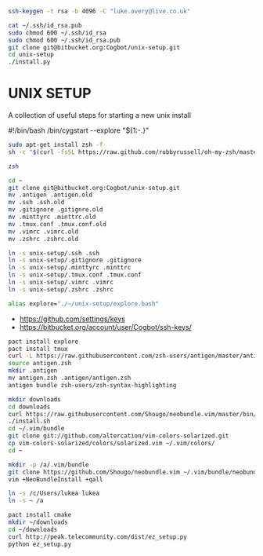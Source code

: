 ```bash
ssh-keygen -t rsa -b 4096 -C "luke.avery@live.co.uk"
```

```bash
cat ~/.ssh/id_rsa.pub
sudo chmod 600 ~/.ssh/id_rsa
sudo chmod 600 ~/.ssh/id_rsa.pub
git clone git@bitbucket.org:Cogbot/unix-setup.git
cd unix-setup
./install.py
```

# UNIX SETUP #

A collection of useful steps for starting a new unix install

#!/bin/bash
/bin/cygstart --explore "${1:-.}"


```bash
sudo apt-get install zsh -f
sh -c "$(curl -fsSL https://raw.github.com/robbyrussell/oh-my-zsh/master/tools/install.sh)"

zsh
```
```bash
cd ~
git clone git@bitbucket.org:Cogbot/unix-setup.git
mv .antigen .antigen.old
mv .ssh .ssh.old
mv .gitignore .gitignre.old
mv .minttyrc .minttrc.old
mv .tmux.conf .tmux.conf.old
mv .vimrc .vimrc.old
mv .zshrc .zshrc.old

ln -s unix-setup/.ssh .ssh
ln -s unix-setup/.gitignore .gitignore
ln -s unix-setup/.minttyrc .minttrc
ln -s unix-setup/.tmux.conf .tmux.conf
ln -s unix-setup/.vimrc .vimrc
ln -s unix-setup/.zshrc .zshrc

alias explore="./~/unix-setup/explore.bash"
```

* https://github.com/settings/keys
* https://bitbucket.org/account/user/Cogbot/ssh-keys/

```bash
pact install explore
pact install tmux
curl -L https://raw.githubusercontent.com/zsh-users/antigen/master/antigen.zsh > antigen.zsh
source antigen.zsh
mkdir .antigen
mv antigen.zsh .antigen/antigen.zsh
antigen bundle zsh-users/zsh-syntax-highlighting
```

```bash
mkdir downloads
cd downloads
curl https://raw.githubusercontent.com/Shougo/neobundle.vim/master/bin/install.sh > install.sh
./install.sh
cd ~/.vim/bundle
git clone git://github.com/altercation/vim-colors-solarized.git
cp vim-colors-solarized/colors/solarized.vim ~/.vim/colors/
cd ~
```

```bash
mkdir -p /a/.vim/bundle
git clone https://github.com/Shougo/neobundle.vim ~/.vim/bundle/neobundle.vim
vim +NeoBundleInstall +qall
```

```bash
ln -s /c/Users/lukea lukea
ln -s ~ /a
```

```bash
pact install cmake
mkdir ~/downloads
cd ~/downloads
curl http://peak.telecommunity.com/dist/ez_setup.py
python ez_setup.py
```